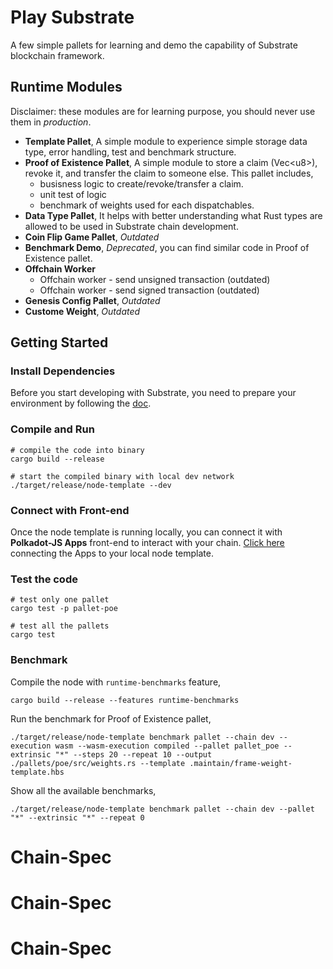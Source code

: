 # Play Substrate

A few simple pallets for learning and demo the capability of Substrate blockchain framework.

## Runtime Modules

Disclaimer: these modules are for learning purpose, you should never use them in *production*.

- **Template Pallet**, A simple module to experience simple storage data type, error handling, test and benchmark structure.
- **Proof of Existence Pallet**, A simple module to store a claim (Vec\<u8\>), revoke it, and transfer the claim to someone else. This pallet includes,
  - busisness logic to create/revoke/transfer a claim.
  - unit test of logic
  - benchmark of weights used for each dispatchables.
- **Data Type Pallet**, It helps with better understanding what Rust types are allowed to be used in Substrate chain development.
- **Coin Flip Game Pallet**, *Outdated*
- **Benchmark Demo**, *Deprecated*, you can find similar code in Proof of Existence pallet.
- **Offchain Worker**
  - Offchain worker - send unsigned transaction (outdated)
  - Offchain worker - send signed transaction (outdated)
- **Genesis Config Pallet**, *Outdated*
- **Custome Weight**, *Outdated*

## Getting Started

### Install Dependencies

Before you start developing with Substrate, you need to prepare your environment by following the [doc](https://docs.substrate.io/main-docs/install/).

### Compile and Run

```shell
# compile the code into binary
cargo build --release

# start the compiled binary with local dev network
./target/release/node-template --dev
```
### Connect with Front-end

Once the node template is running locally, you can connect it with **Polkadot-JS Apps** front-end
to interact with your chain. [Click
here](https://polkadot.js.org/apps/#/explorer?rpc=ws://localhost:9944) connecting the Apps to your
local node template.

### Test the code

```shell
# test only one pallet
cargo test -p pallet-poe

# test all the pallets
cargo test
```

### Benchmark

Compile the node with `runtime-benchmarks` feature,
```shell
cargo build --release --features runtime-benchmarks
```

Run the benchmark for Proof of Existence pallet,
```shell
./target/release/node-template benchmark pallet --chain dev --execution wasm --wasm-execution compiled --pallet pallet_poe --extrinsic "*" --steps 20 --repeat 10 --output ./pallets/poe/src/weights.rs --template .maintain/frame-weight-template.hbs
```

Show all the available benchmarks,
```shell
./target/release/node-template benchmark pallet --chain dev --pallet "*" --extrinsic "*" --repeat 0
```
# Chain-Spec
# Chain-Spec
# Chain-Spec
